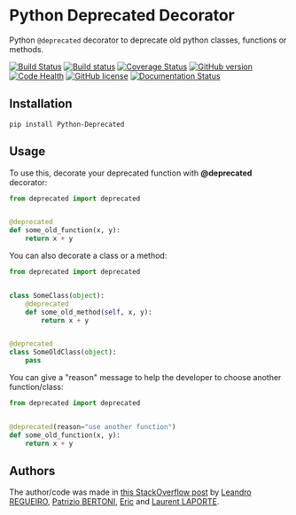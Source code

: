 # Python Deprecated Decorator

Python ``@deprecated`` decorator to deprecate old python classes, functions or methods.

[![Build Status](https://travis-ci.org/vrcmarcos/python-deprecated.svg?branch=master)](https://travis-ci.org/vrcmarcos/python-deprecated)
[![Build status](https://ci.appveyor.com/api/projects/status/ctgktcdg2pf8lsxe?svg=true)](https://ci.appveyor.com/project/tantale/python-deprecated)
[![Coverage Status](https://coveralls.io/repos/github/vrcmarcos/python-deprecated/badge.svg?branch=master)](https://coveralls.io/github/vrcmarcos/python-deprecated?branch=master)
[![GitHub version](https://badge.fury.io/gh/vrcmarcos%2Fpython-deprecated.svg)](https://badge.fury.io/gh/vrcmarcos%2Fpython-deprecated)
[![Code Health](https://landscape.io/github/vrcmarcos/python-deprecated/master/landscape.svg?style=flat)](https://landscape.io/github/vrcmarcos/python-deprecated/master)
[![GitHub license](https://img.shields.io/badge/license-MIT-blue.svg)](https://raw.githubusercontent.com/vrcmarcos/python-deprecated/master/LICENSE)
[![Documentation Status](https://readthedocs.org/projects/python-deprecated/badge/?version=latest)](http://python-deprecated.readthedocs.io/en/latest/?badge=latest)

## Installation

```shell
pip install Python-Deprecated
```

## Usage

To use this, decorate your deprecated function with **@deprecated** decorator:

```python
from deprecated import deprecated


@deprecated
def some_old_function(x, y):
    return x + y
```

You can also decorate a class or a method:

```python
from deprecated import deprecated


class SomeClass(object):
    @deprecated
    def some_old_method(self, x, y):
        return x + y


@deprecated
class SomeOldClass(object):
    pass
```

You can give a "reason" message to help the developer to choose another function/class:

```python
from deprecated import deprecated


@deprecated(reason="use another function")
def some_old_function(x, y):
    return x + y
```

## Authors

The author/code was made in [this StackOverflow post](https://stackoverflow.com/questions/2536307/decorators-in-the-python-standard-lib-deprecated-specifically) by
[Leandro REGUEIRO](https://stackoverflow.com/users/1336250/leandro-regueiro),
[Patrizio BERTONI](https://stackoverflow.com/users/1315480/patrizio-bertoni),
[Eric](https://stackoverflow.com/users/102441/eric) and
[Laurent LAPORTE](https://stackoverflow.com/users/1513933/laurent-laporte).
